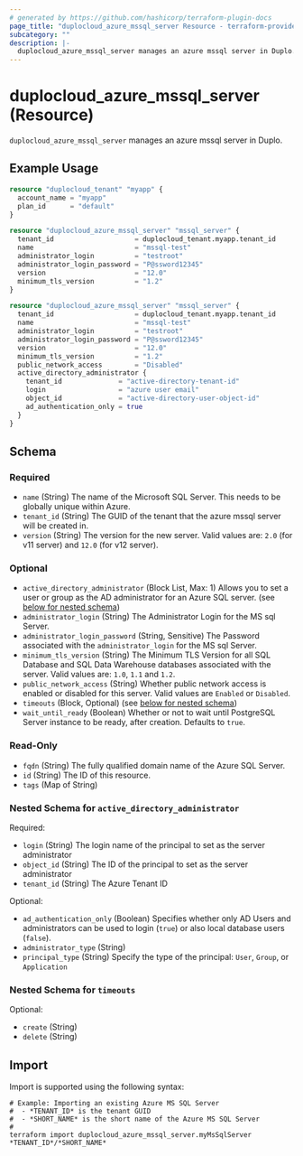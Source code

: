 ```yaml
---
# generated by https://github.com/hashicorp/terraform-plugin-docs
page_title: "duplocloud_azure_mssql_server Resource - terraform-provider-duplocloud"
subcategory: ""
description: |-
  duplocloud_azure_mssql_server manages an azure mssql server in Duplo.
---
```


# duplocloud_azure_mssql_server (Resource)

`duplocloud_azure_mssql_server` manages an azure mssql server in Duplo.

## Example Usage

```terraform
resource "duplocloud_tenant" "myapp" {
  account_name = "myapp"
  plan_id      = "default"
}

resource "duplocloud_azure_mssql_server" "mssql_server" {
  tenant_id                    = duplocloud_tenant.myapp.tenant_id
  name                         = "mssql-test"
  administrator_login          = "testroot"
  administrator_login_password = "P@ssword12345"
  version                      = "12.0"
  minimum_tls_version          = "1.2"
}

resource "duplocloud_azure_mssql_server" "mssql_server" {
  tenant_id                    = duplocloud_tenant.myapp.tenant_id
  name                         = "mssql-test"
  administrator_login          = "testroot"
  administrator_login_password = "P@ssword12345"
  version                      = "12.0"
  minimum_tls_version          = "1.2"
  public_network_access        = "Disabled"
  active_directory_administrator {
    tenant_id              = "active-directory-tenant-id"
    login                  = "azure user email"
    object_id              = "active-directory-user-object-id"
    ad_authentication_only = true
  }
}
```

<!-- schema generated by tfplugindocs -->
## Schema

### Required

- `name` (String) The name of the Microsoft SQL Server. This needs to be globally unique within Azure.
- `tenant_id` (String) The GUID of the tenant that the azure mssql server will be created in.
- `version` (String) The version for the new server. Valid values are: `2.0` (for v11 server) and `12.0` (for v12 server).

### Optional

- `active_directory_administrator` (Block List, Max: 1) Allows you to set a user or group as the AD administrator for an Azure SQL server. (see [below for nested schema](#nestedblock--active_directory_administrator))
- `administrator_login` (String) The Administrator Login for the  MS sql Server.
- `administrator_login_password` (String, Sensitive) The Password associated with the `administrator_login` for the MS sql Server.
- `minimum_tls_version` (String) The Minimum TLS Version for all SQL Database and SQL Data Warehouse databases associated with the server. Valid values are: `1.0`, `1.1` and `1.2`.
- `public_network_access` (String) Whether public network access is enabled or disabled for this server. Valid values are `Enabled` or `Disabled`.
- `timeouts` (Block, Optional) (see [below for nested schema](#nestedblock--timeouts))
- `wait_until_ready` (Boolean) Whether or not to wait until PostgreSQL Server instance to be ready, after creation. Defaults to `true`.

### Read-Only

- `fqdn` (String) The fully qualified domain name of the Azure SQL Server.
- `id` (String) The ID of this resource.
- `tags` (Map of String)

<a id="nestedblock--active_directory_administrator"></a>
### Nested Schema for `active_directory_administrator`

Required:

- `login` (String) The login name of the principal to set as the server administrator
- `object_id` (String) The ID of the principal to set as the server administrator
- `tenant_id` (String) The Azure Tenant ID

Optional:

- `ad_authentication_only` (Boolean) Specifies whether only AD Users and administrators can be used to login (`true`) or also local database users (`false`).
- `administrator_type` (String)
- `principal_type` (String) Specify the type of the principal: `User`, `Group`, or `Application`


<a id="nestedblock--timeouts"></a>
### Nested Schema for `timeouts`

Optional:

- `create` (String)
- `delete` (String)

## Import

Import is supported using the following syntax:

```shell
# Example: Importing an existing Azure MS SQL Server
#  - *TENANT_ID* is the tenant GUID
#  - *SHORT_NAME* is the short name of the Azure MS SQL Server
#
terraform import duplocloud_azure_mssql_server.myMsSqlServer *TENANT_ID*/*SHORT_NAME*
```

